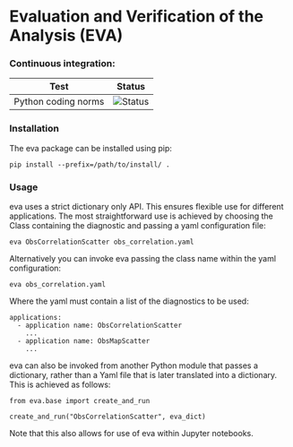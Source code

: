 # Evaluation and Verification of the Analysis (EVA)

### Continuous integration:

| Test      | Status  |
| --------- | --------|
| Python coding norms | ![Status](https://github.com/danholdaway/eva/actions/workflows/codestyle.yml/badge.svg) |

### Installation

The eva package can be installed using pip:

	pip install --prefix=/path/to/install/ .

### Usage

eva uses a strict dictionary only API. This ensures flexible use for different applications. The most straightforward use is achieved by choosing the Class containing the diagnostic and passing a yaml configuration file:

	eva ObsCorrelationScatter obs_correlation.yaml

Alternatively you can invoke eva passing the class name within the yaml configuration:

	eva obs_correlation.yaml

Where the yaml must contain a list of the diagnostics to be used:

```
applications:
  - application name: ObsCorrelationScatter
    ...
  - application name: ObsMapScatter
    ...
```

eva can also be invoked from another Python module that passes a dictionary, rather than a Yaml file that is later translated into a dictionary. This is achieved as follows:

```
from eva.base import create_and_run

create_and_run("ObsCorrelationScatter", eva_dict)
```

Note that this also allows for use of eva within Jupyter notebooks.
